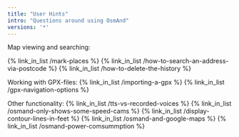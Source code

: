 ```yaml
---
title: "User Hints"
intro: "Questions around using OsmAnd"
versions: '*'
---
```


Map viewing and searching:

{% link_in_list /mark-places %}
{% link_in_list /how-to-search-an-address-via-postcode %}
{% link_in_list /how-to-delete-the-history %}

Working with GPX-files:
{% link_in_list /importing-a-gpx %}
{% link_in_list /gpx-navigation-options %}

Other functionality:
{% link_in_list /tts-vs-recorded-voices %}
{% link_in_list /osmand-only-shows-some-speed-cams %}
{% link_in_list /display-contour-lines-in-feet %}
{% link_in_list /osmand-and-google-maps %}
{% link_in_list /osmand-power-comsummption %}
